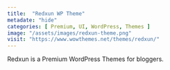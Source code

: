 ```yaml
---
title:  "Redxun WP Theme"
metadate: "hide"
categories: [ Premium, UI, WordPress, Themes ]
image: "/assets/images/redxun-theme.png"
visit: "https://www.wowthemes.net/themes/redxun/"
---
```

Redxun is a Premium WordPress Themes for bloggers.
